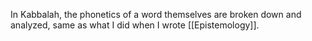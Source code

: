In Kabbalah, the phonetics of a word themselves are broken down and analyzed, same as what I did when I wrote [[Epistemology]].